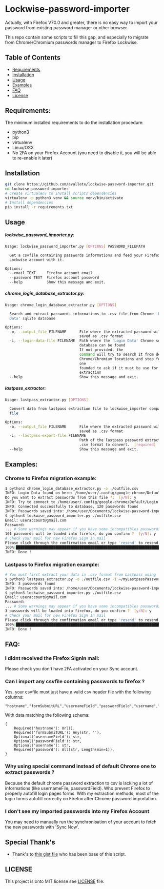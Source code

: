 # Lockwise-password-importer

Actually, with Firefox V70.0 and greater, there is no easy way to import your password from existing password manager or other browser.

This repo contain some scripts to fill this gap, and especially to migrate from Chrome/Chromium passwords manager to Firefox Lockwise. 

## Table of Contents

- [Requirements](#requirements)
- [Installation](#installation)
- [Usage](#usage)
- [Examples](#examples)
- [FAQ](#faq)
- [License](#license)


## Requirements:
The minimum installed requirements to do the installation procedure:
- python3
- pip
- virtualenv
- Linux/OSX
- No 2FA on your Firefox Account (you need to disable it, you will be able to re-enable it later)

## Installation

```sh
git clone https://github.com/avallete/lockwise-password-importer.git
cd lockwise-password-importer
# Create virtualenv to install scripts dependencies
virtualenv -p python3 venv && source venv/bin/activate
# Install dependencies
pip install -r requirements.txt
```

## Usage

##### lockwise_password_importer.py:
```bash
Usage: lockwise_password_importer.py [OPTIONS] PASSWORD_FILEPATH

  Get a csvfile containing passwords informations and feed your Firefox
  Lockwise account with it.

Options:
  --email TEXT     Firefox account email
  --password TEXT  Firefox account password
  --help           Show this message and exit.
```

##### chrome_login_database_extractor.py:
```bash
Usage: chrome_login_database_extractor.py [OPTIONS]

  Search and extract passwords informations to .csv file from Chrome 'Login
  Data' sqlite database

Options:
  -o, --output_file FILENAME      File where the extracted password will be
                                  saved as .csv format
  -i, --login-data-file FILENAME  Path where the 'Login Data' Chrome sqlite
                                  database can be found
                                  If not provided, the
                                  command will try to search it from default
                                  Chrome/Chromium locations and stop for each
                                  one
                                  founded to ask if it must be use for
                                  extraction
  --help                          Show this message and exit.

```

##### lastpass_extractor:
```bash
Usage: lastpass_extractor.py [OPTIONS]

  Convert data from lastpass extraction file to lockwise_importer compatible
  file

Options:
  -o, --output_file FILENAME      File where the extracted password will be
                                  saved as .csv format
  -i, --lastpass-export-file FILENAME
                                  Path of the lastpass password extraction in
                                  .csv format to convert.  [required]
  --help                          Show this message and exit.
```

## Examples:

### Chrome to Firefox migration example:
```bash
$ python3 chrome_login_database_extractor.py -o ./outfile.csv
INFO: Login Data found on here: /home/user/.config/google-chrome/Default
Do you want to extract passwords from this file ?:  [y/N]: y
INFO: Try to connect to /home/user/.config/google-chrome/Default/Login Data database
INFO: Connected successfully to database, 120 passwords found
INFO: Passwords saved into: /home/user/Documents/lockwise-password-importer/outfile.csv
$ python3 lockwise_password_importer.py ./outfile.csv
Email: useraccount@gmail.com
Password:
... # Some warnings may appear if you have some incompatibles passwords for Firefox (missing password, invalid hostname url...) 
101 passwords will be loaded into firefox, do you confirm ?  [y/N]: y
# Check your mail for new Firefox Sign In mail
Please click through the confirmation email or type 'resend' to resend the mail or 'c' to continue: c
100%|█████████████████████████████████████████████████████████████████████| 101/101 [00:00<00:00,  1.01it/s]
INFO: Done !
```

### Lastpass to Firefox migration example:

```bash
# You must first extract your data in .csv format from Lastpass using 'export' feature from Lastpass.
$ python3 lastpass_extractor.py -o ./outfile.csv -i ~/myLastpassPasswords.csv
INFO: 3 passwords found
INFO: Passwords saved into: /home/user/Documents/lockwise-password-importer/outfile.csv
$ python3 lockwise_password_importer.py ./outfile.csv
Email: useraccount@gmail.com
Password:
... # Some warnings may appear if you have some incompatibles passwords for Firefox (missing password, invalid hostname url...) 
3 passwords will be loaded into firefox, do you confirm ?  [y/N]: y
# Check your mail for new Firefox Sign In mail
Please click through the confirmation email or type 'resend' to resend the mail or 'c' to continue: c
100%|█████████████████████████████████████████████████████████████████████| 3/3 [00:00<00:00,  1.01it/s]
INFO: Done !
``` 

## FAQ:

### I didnt received the Firefox Signin mail:
Please check you don't have 2FA activated on your Sync account.

### Can I import any csvfile containing passwords to firefox ?
Yes, your csvfile must just have a valid csv header file with the following columns:
```csv
"hostname","formSubmitURL","usernameField","passwordField","username","password"
```

With data matching the following schema:
```text
{
    Required('hostname'): Url(),
    Required('formSubmitURL'): Any(str, ''),
    Optional('usernameField'): str,
    Optional('passwordField'): str,
    Optional('username'): str,
    Required('password'): All(str, Length(min=1)),
}
```

### Why using special command instead of default Chrome one to extract passwords ?
Because the default chrome password extraction to csv is lacking a lot of informations (like usernameFile, passwordField).
Who prevent Firefox to properly autofill login pages forms. With my extraction methods, most of the login forms autofill correctly on Firefox after Chrome password importation.


### I don't see my imported passwords into my Firefox Account
You may need to manually run the synchronisation of your account to fetch the new passwords with 'Sync Now'.


## Special Thank's
- Thank's to [this gist file](https://gist.github.com/rfk/916d9ca684f862b1c1030c685a5a4d19) who has been base of this script.

## LICENSE
This project is onto MIT license see [LICENSE](./LICENSE) file.